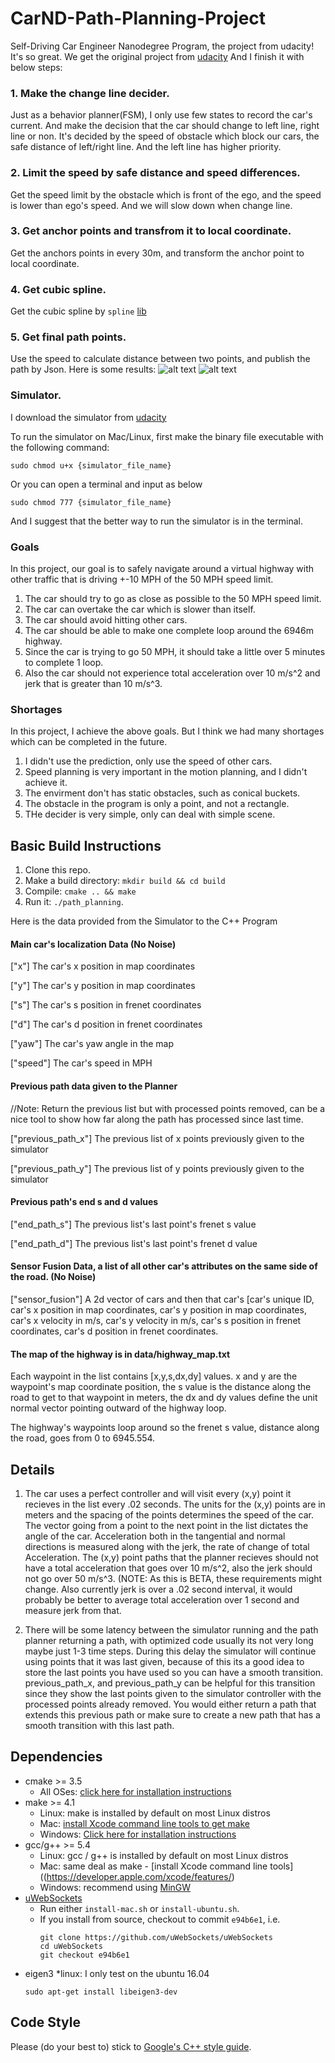 # CarND-Path-Planning-Project
Self-Driving Car Engineer Nanodegree Program, the project from udacity! It's so great.
We get the original project from [udacity](https://github.com/udacity/CarND-Path-Planning-Project)
And I finish it with below steps:
### 1. Make the change line decider.
Just as a behavior planner(FSM), I only use few states to record the car's current. And make the decision that the car should change to left line, right line or non. It's decided by the speed of obstacle which block our cars, the safe distance of left/right line. And the left line has higher priority.
### 2. Limit the speed by safe distance and speed differences.
Get the speed limit by the obstacle which is front of the ego, and the speed is lower than ego's speed. And we will slow down when change line.
### 3. Get anchor points and transfrom it to local coordinate.
Get the anchors points in every 30m, and transform the anchor point to local coordinate. 
### 4. Get cubic spline.
Get the cubic spline by `spline` [lib](https://kluge.in-chemnitz.de/opensource/spline/)
### 5. Get final path points.
Use the speed to calculate distance between two points, and publish the path by Json.
Here is some results:
![alt text][successful_image1]
![alt text][successful_image2]
### Simulator.
I download the simulator from [udacity]((https://github.com/udacity/self-driving-car-sim/releases/tag/T3_v1.2))

To run the simulator on Mac/Linux, first make the binary file executable with the following command:
```shell
sudo chmod u+x {simulator_file_name}
```
Or you can open a terminal and input as below
```shell
sudo chmod 777 {simulator_file_name}
```
And I suggest that the better way to run the simulator is in the terminal.
### Goals
In this project, our goal is to safely navigate around a virtual highway with other traffic that is driving +-10 MPH of the 50 MPH speed limit. 
1. The car should try to go as close as possible to the 50 MPH speed limit.
2. The car can overtake the car which is slower than itself.
3. The car should avoid hitting other cars.
4. The car should be able to make one complete loop around the 6946m highway.
5. Since the car is trying to go 50 MPH, it should take a little over 5 minutes to complete 1 loop.
6. Also the car should not experience total acceleration over 10 m/s^2 and jerk that is greater than 10 m/s^3.

### Shortages
In this project, I achieve the above goals. But I think we had many shortages which can be completed in the future.
1. I didn't use the prediction, only use the speed of other cars.
2. Speed planning is very important in the motion planning, and I didn't achieve it.
3. The envirment don't has static obstacles, such as conical buckets.
4. The obstacle in the program is only a point, and not a rectangle.
5. THe decider is very simple, only can deal with simple scene.


## Basic Build Instructions

1. Clone this repo.
2. Make a build directory: `mkdir build && cd build`
3. Compile: `cmake .. && make`
4. Run it: `./path_planning`.

Here is the data provided from the Simulator to the C++ Program

#### Main car's localization Data (No Noise)

["x"] The car's x position in map coordinates

["y"] The car's y position in map coordinates

["s"] The car's s position in frenet coordinates

["d"] The car's d position in frenet coordinates

["yaw"] The car's yaw angle in the map

["speed"] The car's speed in MPH

#### Previous path data given to the Planner

//Note: Return the previous list but with processed points removed, can be a nice tool to show how far along
the path has processed since last time. 

["previous_path_x"] The previous list of x points previously given to the simulator

["previous_path_y"] The previous list of y points previously given to the simulator

#### Previous path's end s and d values 

["end_path_s"] The previous list's last point's frenet s value

["end_path_d"] The previous list's last point's frenet d value

#### Sensor Fusion Data, a list of all other car's attributes on the same side of the road. (No Noise)

["sensor_fusion"] A 2d vector of cars and then that car's [car's unique ID, car's x position in map coordinates, car's y position in map coordinates, car's x velocity in m/s, car's y velocity in m/s, car's s position in frenet coordinates, car's d position in frenet coordinates. 

#### The map of the highway is in data/highway_map.txt
Each waypoint in the list contains  [x,y,s,dx,dy] values. x and y are the waypoint's map coordinate position, the s value is the distance along the road to get to that waypoint in meters, the dx and dy values define the unit normal vector pointing outward of the highway loop.

The highway's waypoints loop around so the frenet s value, distance along the road, goes from 0 to 6945.554.
## Details

1. The car uses a perfect controller and will visit every (x,y) point it recieves in the list every .02 seconds. The units for the (x,y) points are in meters and the spacing of the points determines the speed of the car. The vector going from a point to the next point in the list dictates the angle of the car. Acceleration both in the tangential and normal directions is measured along with the jerk, the rate of change of total Acceleration. The (x,y) point paths that the planner recieves should not have a total acceleration that goes over 10 m/s^2, also the jerk should not go over 50 m/s^3. (NOTE: As this is BETA, these requirements might change. Also currently jerk is over a .02 second interval, it would probably be better to average total acceleration over 1 second and measure jerk from that.

2. There will be some latency between the simulator running and the path planner returning a path, with optimized code usually its not very long maybe just 1-3 time steps. During this delay the simulator will continue using points that it was last given, because of this its a good idea to store the last points you have used so you can have a smooth transition. previous_path_x, and previous_path_y can be helpful for this transition since they show the last points given to the simulator controller with the processed points already removed. You would either return a path that extends this previous path or make sure to create a new path that has a smooth transition with this last path.


## Dependencies

* cmake >= 3.5
  * All OSes: [click here for installation instructions](https://cmake.org/install/)
* make >= 4.1
  * Linux: make is installed by default on most Linux distros
  * Mac: [install Xcode command line tools to get make](https://developer.apple.com/xcode/features/)
  * Windows: [Click here for installation instructions](http://gnuwin32.sourceforge.net/packages/make.htm)
* gcc/g++ >= 5.4
  * Linux: gcc / g++ is installed by default on most Linux distros
  * Mac: same deal as make - [install Xcode command line tools]((https://developer.apple.com/xcode/features/)
  * Windows: recommend using [MinGW](http://www.mingw.org/)
* [uWebSockets](https://github.com/uWebSockets/uWebSockets)
  * Run either `install-mac.sh` or `install-ubuntu.sh`.
  * If you install from source, checkout to commit `e94b6e1`, i.e.
    ```
    git clone https://github.com/uWebSockets/uWebSockets 
    cd uWebSockets
    git checkout e94b6e1
    ```
* eigen3 
    *linux: I only test on the ubuntu 16.04
	```
	sudo apt-get install libeigen3-dev 
	```

## Code Style

Please (do your best to) stick to [Google's C++ style guide](https://google.github.io/styleguide/cppguide.html).

[//]: # (Image References)
[successful_image1]: ./data/pictures1.png
[successful_image2]: ./data/pictures2.png
